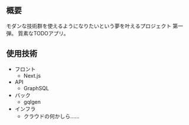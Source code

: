 ## 概要
モダンな技術群を使えるようになりたいという夢を叶えるプロジェクト 第一弾。
質素なTODOアプリ。

## 使用技術
* フロント
  * Next.js
* API
  * GraphSQL
* バック
  * gqlgen
* インフラ
  * クラウドの何かしら……
